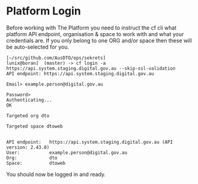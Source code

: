 # Platform Login

Before working with The Platform you need to instruct the cf cli what platform API endpoint, organisation & space to work with and what your credentials are. If you only belong to one ORG and/or space then these will be auto-selected for you.

``` language-none
[~/src/github.com/AusDTO/ops/sekrets]
lunix@boran]  (master) -> cf login -a https://api.system.staging.digital.gov.au --skip-ssl-validation
API endpoint: https://api.system.staging.digital.gov.au

Email> example.person@digital.gov.au

Password>
Authenticating...
OK

Targeted org dto

Targeted space dtoweb


API endpoint:   https://api.system.staging.digital.gov.au (API version: 2.43.0)
User:           example.person@digital.gov.au
Org:            dto
Space:          dtoweb
```

You should now be logged in and ready.
